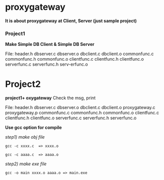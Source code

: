 # proxygateway
**It is about proxygateway at Client, Server (just sample project)**

### Project1 
**Make Simple DB Client & Simple DB Server**

File: header.h
      dbserver.c dbserver.o
      dbclient.c dbclient.o
      commonfunc.c commonfunc.h commonfunc.o
      clientfunc.c clientfunc.h clientfunc.o
      serverfunc.c serverfunc.h serv-erfunc.o


# Project2
**project1+ oxygateway**
Check the msg, print

File: header.h 
      dbserver.c dbserver.o
      dbclient.c dbclient.o
      proxygateway.c proxygateway.p
      commonfunc.c commonfunc.h commonfunc.o
      clientfunc.c clientfunc.h clientfunc.o 
      serverfunc.c serverfunc.h serverfunc.o



**Use gcc option for compile**

_step1) make obj file_

`gcc -c xxxx.c  => xxxx.o`

`gcc -c aaaa.c  => aaaa.o`

_step2) make exe file_

`gcc -o main xxxx.o aaaa.o => main.exe`

